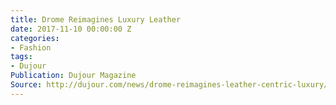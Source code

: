 ```yaml
---
title: Drome Reimagines Luxury Leather
date: 2017-11-10 00:00:00 Z
categories:
- Fashion
tags:
- Dujour
Publication: Dujour Magazine
Source: http://dujour.com/news/drome-reimagines-leather-centric-luxury/
---
```


